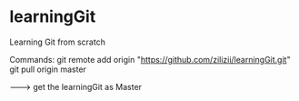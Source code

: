 # learningGit
Learning Git from scratch

Commands:
git remote add origin "https://github.com/zilizii/learningGit.git"
git pull origin master

---> get the learningGit as Master 
